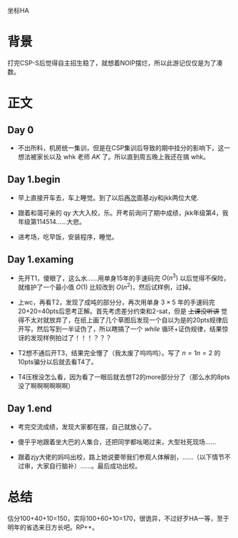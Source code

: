 坐标HA
# 背景

打完CSP-S后觉得自主招生稳了，就想着NOIP摆烂，所以此游记仅仅是为了凑数。

# 正文

## Day 0

- 不出所料，机房统一集训，但是在CSP集训后导致的期中挂分的影响下，这一想法被家长以及 whk 老师 $AK$ 了。所以直到周五晚上我还在搞 whk。

## Day 1.begin

- 早上直接开车去，车上睡觉。到了以后[再次](https://www.luogu.com.cn/blog/fengyixuan2027/csp-s2023-you-ji)面基zjy和jkk两位大佬.

- 跟着和蔼可亲的 qy 大大入校，乐。开考前询问了期中成绩，jkk年级第4，我年级第114514……大悲。

- 进考场，吃早饭，安装程序，睡觉。

## Day 1.examing

- 先开T1，傻眼了，这么水……用单身15年的手速码完 $O(n^3)$ 以后觉得不保险，就维护了一个最小值 $O(1)$ 比较改到 $O(n^2)$，然后试样例，过掉。

- 上wc，再看T2，发现了成吨的部分分，再次用单身 $3 \times 5$ 年的手速码完20+20=40pts后思考正解。首先考虑差分约束和2-sat，但是 ~~上课没听讲~~ 觉得不太对就放弃了，在纸上画了几个草图后发现一个自以为是的20pts规律后开写，然后写到一半证伪了，所以瞎搞了一个 $while$ 循环+证伪规律，结果惊讶的发现样例拍过了！！！？？？

- T2想不通后开T3，结果完全懵了（我太废了呜呜呜）。写了 $n=1n=2$ 的10pts骗分以后就去看T4了。

- T4压根没怎么看，因为看了一眼后就去想T2的more部分分了（那么水的8pts没了啊啊啊啊啊啊）

## Day 1.end

- 考完交流成绩，发现大家都在摆，自己就放心了。

- 傻乎乎地跟着坐大巴的人集合，还把同学都吆喝过来，大型社死现场……

- 跟着zjy大佬的妈吗出校，路上她说要带我们参观人体解剖，……（以下情节不过审，大家自行脑补）……。最后成功出校。

# 总结

估分100+40+10=150，实际100+60+10=170，很诡异，不过好歹HA一等，至于明年的省选来日方长吧。RP++。